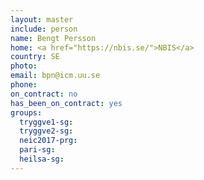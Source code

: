 ```yaml
---
layout: master
include: person
name: Bengt Persson
home: <a href="https://nbis.se/">NBIS</a>
country: SE
photo:
email: bpn@icm.uu.se
phone:
on_contract: no
has_been_on_contract: yes
groups:
  tryggve1-sg:
  tryggve2-sg:
  neic2017-prg:
  pari-sg:
  heilsa-sg:
---
```

